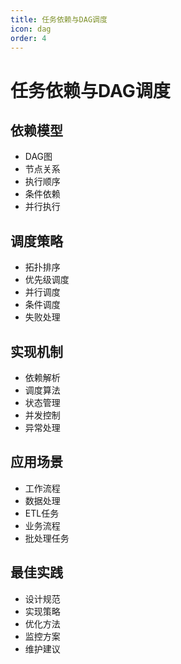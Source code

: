 ```yaml
---
title: 任务依赖与DAG调度
icon: dag
order: 4
---
```


# 任务依赖与DAG调度

## 依赖模型
- DAG图
- 节点关系
- 执行顺序
- 条件依赖
- 并行执行

## 调度策略
- 拓扑排序
- 优先级调度
- 并行调度
- 条件调度
- 失败处理

## 实现机制
- 依赖解析
- 调度算法
- 状态管理
- 并发控制
- 异常处理

## 应用场景
- 工作流程
- 数据处理
- ETL任务
- 业务流程
- 批处理任务

## 最佳实践
- 设计规范
- 实现策略
- 优化方法
- 监控方案
- 维护建议
